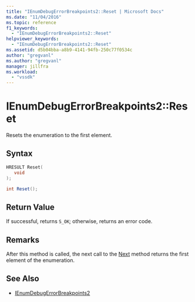```yaml
---
title: "IEnumDebugErrorBreakpoints2::Reset | Microsoft Docs"
ms.date: "11/04/2016"
ms.topic: reference
f1_keywords:
  - "IEnumDebugErrorBreakpoints2::Reset"
helpviewer_keywords:
  - "IEnumDebugErrorBreakpoints2::Reset"
ms.assetid: d5b04bba-a8b9-4141-94fb-250c77f0534c
author: "gregvanl"
ms.author: "gregvanl"
manager: jillfra
ms.workload:
  - "vssdk"
---
```

# IEnumDebugErrorBreakpoints2::Reset
Resets the enumeration to the first element.

## Syntax

```cpp
HRESULT Reset(
   void
);
```

```csharp
int Reset();
```

## Return Value
 If successful, returns `S_OK`; otherwise, returns an error code.

## Remarks
 After this method is called, the next call to the [Next](../../../extensibility/debugger/reference/ienumdebugerrorbreakpoints2-next.md) method returns the first element of the enumeration.

## See Also
- [IEnumDebugErrorBreakpoints2](../../../extensibility/debugger/reference/ienumdebugerrorbreakpoints2.md)